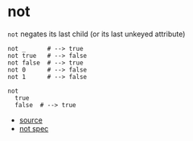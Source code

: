 
# not

`not` negates its last child (or its last unkeyed attribute)

```
not _      # --> true
not true   # --> false
not false  # --> true
not 0      # --> false
not 1      # --> false
```

```
not
  true
  false  # --> true
```


* [source](https://github.com/floraison/flor/tree/master/lib/flor/pcore/not.rb)
* [not spec](https://github.com/floraison/flor/tree/master/spec/pcore/not_spec.rb)

